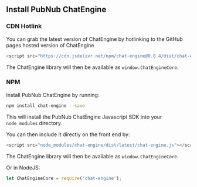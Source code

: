 ## Install PubNub ChatEngine

### CDN Hotlink

You can grab the latest version of ChatEngine by hotlinking to the GitHub pages hosted version of ChatEngine

```js
<script src="https://cdn.jsdelivr.net/npm/chat-engine@0.8.4/dist/chat-engine.min.js"></script>
```

The ChatEngine library will then be available as ```window.ChatEngineCore```.

### NPM

Install PubNub ChatEngine by running:

```sh
npm install chat-engine --save
```

This will install the PubNub ChatEngine Javascript SDK into your ```node_modules``` directory.

You can then include it directly on the front end by:

```js
<script src="node_modules/chat-engine/dist/latest/chat-engine.js"></script>
```

The ChatEngine library will then be available as ```window.ChatEngineCore```.

Or in NodeJS:

```js
let ChatEngineCore = require('chat-engine');
```

